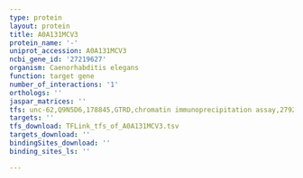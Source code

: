 ```yaml
---
type: protein
layout: protein
title: A0A131MCV3
protein_name: '-'
uniprot_accession: A0A131MCV3
ncbi_gene_id: '27219627'
organism: Caenorhabditis elegans
function: target gene
number_of_interactions: '1'
orthologs: ''
jaspar_matrices: ''
tfs: unc-62,Q9N5D6,178845,GTRD,chromatin immunoprecipitation assay,27924024%5Buid%5D,No
targets: ''
tfs_download: TFLink_tfs_of_A0A131MCV3.tsv
targets_download: ''
bindingSites_download: ''
binding_sites_ls: ''

---
```

